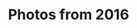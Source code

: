 ---
layout: photo_set
title: Photos from 2016
permalink: /photography/2016/

photos:
    set: 2016
    size: 26
---